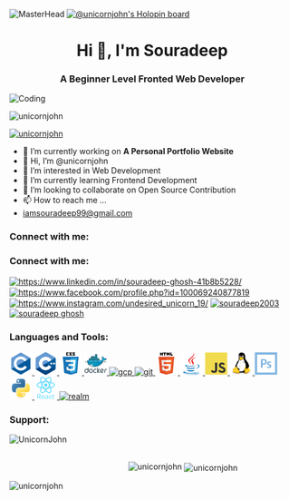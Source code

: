 ![MasterHead](https://raw.githubusercontent.com/PolarBearGG/PolarBearGG/master/web-developer.gif)
[![@unicornjohn's Holopin board](https://holopin.me/unicornjohn)](https://holopin.io/@unicornjohn)
<h1 align="center">Hi 👋, I'm Souradeep </h1>
<h3 align="center">A Beginner Level Fronted Web Developer</h3>
<img algin="right" alt="Coding" width="400" src="https://user-images.githubusercontent.com/69011963/137184767-79a13ec7-1bb3-4341-a6da-3a149c9c159a.gif">
<p align="left"> <img src="https://komarev.com/ghpvc/?username=unicornjohn&label=Profile%20views&color=0e75b6&style=flat" alt="unicornjohn" /> </p>

<p align="left"> <a href="https://github.com/ryo-ma/github-profile-trophy"><img src="https://github-profile-trophy.vercel.app/?username=unicornjohn" alt="unicornjohn" /></a> </p>



- 🔭 I’m currently working on **A Personal Portfolio Website**
- 👋 Hi, I’m @unicornjohn
- 👀 I’m interested in Web Development	
- 🌱 I’m currently learning Frontend Development
- 💞 I’m looking to collaborate on Open Source Contribution
- 📫 How to reach me ...
- iamsouradeep99@gmail.com

<h3 align="left">Connect with me:</h3>
<h3 align="left">Connect with me:</h3>
<p align="left">

<a href="https://linkedin.com/in/https://www.linkedin.com/in/souradeep-ghosh-41b8b5228/" target="blank"><img align="center" src="https://raw.githubusercontent.com/rahuldkjain/github-profile-readme-generator/master/src/images/icons/Social/linked-in-alt.svg" alt="https://www.linkedin.com/in/souradeep-ghosh-41b8b5228/" height="30" width="40" /></a>
<a href="https://fb.com/https://www.facebook.com/profile.php?id=100069240877819" target="blank"><img align="center" src="https://raw.githubusercontent.com/rahuldkjain/github-profile-readme-generator/master/src/images/icons/Social/facebook.svg" alt="https://www.facebook.com/profile.php?id=100069240877819" height="30" width="40" /></a>
<a href="https://instagram.com/https://www.instagram.com/undesired_unicorn_19/" target="blank"><img align="center" src="https://raw.githubusercontent.com/rahuldkjain/github-profile-readme-generator/master/src/images/icons/Social/instagram.svg" alt="https://www.instagram.com/undesired_unicorn_19/" height="30" width="40" /></a>
<a href="https://auth.geeksforgeeks.org/user/souradeep2003" target="blank"><img align="center" src="https://raw.githubusercontent.com/rahuldkjain/github-profile-readme-generator/master/src/images/icons/Social/geeks-for-geeks.svg" alt="souradeep2003" height="30" width="40" /></a>
<a href="https://discord.gg/souradeep ghosh" target="blank"><img align="center" src="https://raw.githubusercontent.com/rahuldkjain/github-profile-readme-generator/master/src/images/icons/Social/discord.svg" alt="souradeep ghosh" height="30" width="40" /></a>
</p>

<h3 align="left">Languages and Tools:</h3>
<p align="left"> <a href="https://www.cprogramming.com/" target="_blank" rel="noreferrer"> <img src="https://raw.githubusercontent.com/devicons/devicon/master/icons/c/c-original.svg" alt="c" width="40" height="40"/> </a> <a href="https://www.w3schools.com/cpp/" target="_blank" rel="noreferrer"> <img src="https://raw.githubusercontent.com/devicons/devicon/master/icons/cplusplus/cplusplus-original.svg" alt="cplusplus" width="40" height="40"/> </a> <a href="https://www.w3schools.com/css/" target="_blank" rel="noreferrer"> <img src="https://raw.githubusercontent.com/devicons/devicon/master/icons/css3/css3-original-wordmark.svg" alt="css3" width="40" height="40"/> </a> <a href="https://www.docker.com/" target="_blank" rel="noreferrer"> <img src="https://raw.githubusercontent.com/devicons/devicon/master/icons/docker/docker-original-wordmark.svg" alt="docker" width="40" height="40"/> </a> <a href="https://cloud.google.com" target="_blank" rel="noreferrer"> <img src="https://www.vectorlogo.zone/logos/google_cloud/google_cloud-icon.svg" alt="gcp" width="40" height="40"/> </a> <a href="https://git-scm.com/" target="_blank" rel="noreferrer"> <img src="https://www.vectorlogo.zone/logos/git-scm/git-scm-icon.svg" alt="git" width="40" height="40"/> </a> <a href="https://www.w3.org/html/" target="_blank" rel="noreferrer"> <img src="https://raw.githubusercontent.com/devicons/devicon/master/icons/html5/html5-original-wordmark.svg" alt="html5" width="40" height="40"/> </a> <a href="https://www.java.com" target="_blank" rel="noreferrer"> <img src="https://raw.githubusercontent.com/devicons/devicon/master/icons/java/java-original.svg" alt="java" width="40" height="40"/> </a> <a href="https://developer.mozilla.org/en-US/docs/Web/JavaScript" target="_blank" rel="noreferrer"> <img src="https://raw.githubusercontent.com/devicons/devicon/master/icons/javascript/javascript-original.svg" alt="javascript" width="40" height="40"/> </a> <a href="https://www.linux.org/" target="_blank" rel="noreferrer"> <img src="https://raw.githubusercontent.com/devicons/devicon/master/icons/linux/linux-original.svg" alt="linux" width="40" height="40"/> </a> <a href="https://www.photoshop.com/en" target="_blank" rel="noreferrer"> <img src="https://raw.githubusercontent.com/devicons/devicon/master/icons/photoshop/photoshop-line.svg" alt="photoshop" width="40" height="40"/> </a> <a href="https://www.python.org" target="_blank" rel="noreferrer"> <img src="https://raw.githubusercontent.com/devicons/devicon/master/icons/python/python-original.svg" alt="python" width="40" height="40"/> </a> <a href="https://reactjs.org/" target="_blank" rel="noreferrer"> <img src="https://raw.githubusercontent.com/devicons/devicon/master/icons/react/react-original-wordmark.svg" alt="react" width="40" height="40"/> </a> <a href="https://realm.io/" target="_blank" rel="noreferrer"> <img src="https://raw.githubusercontent.com/bestofjs/bestofjs-webui/8665e8c267a0215f3159df28b33c365198101df5/public/logos/realm.svg" alt="realm" width="40" height="40"/> </a> </p>

<h3 align="left">Support:</h3>
<p><a href="https://www.buymeacoffee.com/UnicornJohn"> <img align="left" src="https://cdn.buymeacoffee.com/buttons/v2/default-yellow.png" height="50" width="210" alt="UnicornJohn" /></a></p><br><br>

<p><img align="left" src="https://github-readme-stats.vercel.app/api/top-langs?username=unicornjohn&show_icons=true&locale=en&layout=compact" alt="unicornjohn" /></p>

<p>&nbsp;<img align="center" src="https://github-readme-stats.vercel.app/api?username=unicornjohn&show_icons=true&locale=en" alt="unicornjohn" /></p>

<p><img align="center" src="https://github-readme-streak-stats.herokuapp.com/?user=unicornjohn&" alt="unicornjohn" /></p>

